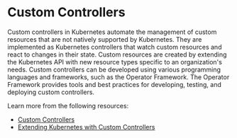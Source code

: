 # Custom Controllers

Custom controllers in Kubernetes automate the management of custom resources that are not natively supported by Kubernetes. They are implemented as Kubernetes controllers that watch custom resources and react to changes in their state. Custom resources are created by extending the Kubernetes API with new resource types specific to an organization's needs. Custom controllers can be developed using various programming languages and frameworks, such as the Operator Framework. The Operator Framework provides tools and best practices for developing, testing, and deploying custom controllers.

Learn more from the following resources:

- [Custom Controllers](https://kubernetes.io/docs/concepts/extend-kubernetes/api-extension/custom-resources/#custom-controllers)
- [Extending Kubernetes with Custom Controllers](https://www.youtube.com/results?search_query=Custom+controllers+in+k8s)
